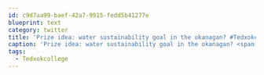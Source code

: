 ```yaml
---
id: c9d7aa99-baef-42a7-9915-fedd5b41277e
blueprint: text
category: twitter
title: 'Prize idea: water sustainability goal in the okanagan? #Tedxokcollege'
caption: 'Prize idea: water sustainability goal in the okanagan? <span class="hashtag hashtag_local">#<a href="http://tweettemp.darylchymko.ca/?tag=tedxokcollege">Tedxokcollege</a>'
tags:
  - Tedxokcollege
---
```

